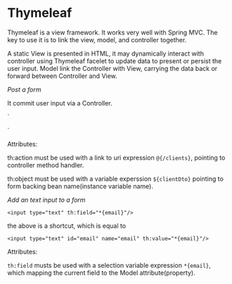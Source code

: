 # Thymeleaf

Thymeleaf is a view framework. It works very well with Spring MVC. The key to use it is to link the view, model, and controller together. 

A static View is presented in HTML, it may dynamically interact with controller using Thymeleaf facelet to update data to present or persist the user input. Model link the Controller with View, carrying the data back or forward between Controller and View. 

*Post a form*

It commit user input via a Controller.  

`<form action="#" th:action="@{/clients}" th:object="${clientDto}" method="post">
</form>`

Attributes:

th:action must be used with a link to uri expression `@{/clients}`, pointing to controller method handler. 

th:object must be used with a variable experssion `${clientDto}` pointing to form backing bean name(instance variable name).


*Add an text input to a form*

`<input type="text" th:field="*{email}"/>`

the above is a shortcut, which is equal to 

`<input type="text" id="email" name="email" th:value="*{email}"/>`

Attributes: 

`th:field` musts be used with a selection variable expression `*{email}`, which mapping the current field to the Model attribute(property).

